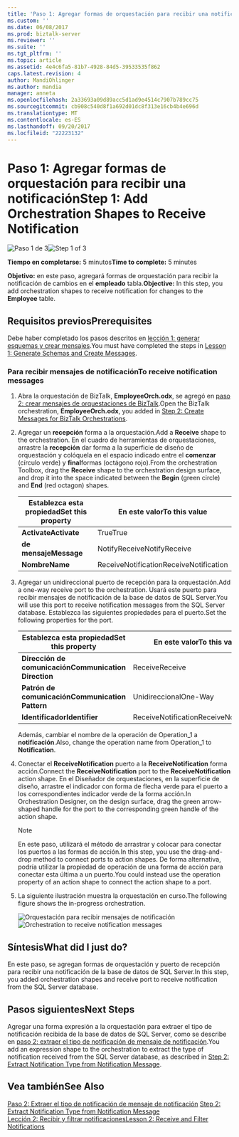 ```yaml
---
title: 'Paso 1: Agregar formas de orquestación para recibir una notificación | Documentos de Microsoft'
ms.custom: ''
ms.date: 06/08/2017
ms.prod: biztalk-server
ms.reviewer: ''
ms.suite: ''
ms.tgt_pltfrm: ''
ms.topic: article
ms.assetid: 4e4c6fa5-81b7-4928-84d5-39533535f862
caps.latest.revision: 4
author: MandiOhlinger
ms.author: mandia
manager: anneta
ms.openlocfilehash: 2a33693a09d89acc5d1ad9e4514c7907b789cc75
ms.sourcegitcommit: cb908c540d8f1a692d01dc8f313e16cb4b4e696d
ms.translationtype: MT
ms.contentlocale: es-ES
ms.lasthandoff: 09/20/2017
ms.locfileid: "22223132"
---
```

# <a name="step-1-add-orchestration-shapes-to-receive-notification"></a><span data-ttu-id="0fd6a-102">Paso 1: Agregar formas de orquestación para recibir una notificación</span><span class="sxs-lookup"><span data-stu-id="0fd6a-102">Step 1: Add Orchestration Shapes to Receive Notification</span></span>
<span data-ttu-id="0fd6a-103">![Paso 1 de 3](../../adapters-and-accelerators/adapter-oracle-database/media/step-1of3.gif "Step_1of3")</span><span class="sxs-lookup"><span data-stu-id="0fd6a-103">![Step 1 of 3](../../adapters-and-accelerators/adapter-oracle-database/media/step-1of3.gif "Step_1of3")</span></span>  
  
 <span data-ttu-id="0fd6a-104">**Tiempo en completarse:** 5 minutos</span><span class="sxs-lookup"><span data-stu-id="0fd6a-104">**Time to complete:** 5 minutes</span></span>  
  
 <span data-ttu-id="0fd6a-105">**Objetivo:** en este paso, agregará formas de orquestación para recibir la notificación de cambios en el **empleado** tabla.</span><span class="sxs-lookup"><span data-stu-id="0fd6a-105">**Objective:** In this step, you add orchestration shapes to receive notification for changes to the **Employee** table.</span></span>  
  
## <a name="prerequisites"></a><span data-ttu-id="0fd6a-106">Requisitos previos</span><span class="sxs-lookup"><span data-stu-id="0fd6a-106">Prerequisites</span></span>  
 <span data-ttu-id="0fd6a-107">Debe haber completado los pasos descritos en [lección 1: generar esquemas y crear mensajes](../../adapters-and-accelerators/adapter-sql/lesson-1-generate-schemas-and-create-messages.md).</span><span class="sxs-lookup"><span data-stu-id="0fd6a-107">You must have completed the steps in [Lesson 1: Generate Schemas and Create Messages](../../adapters-and-accelerators/adapter-sql/lesson-1-generate-schemas-and-create-messages.md).</span></span>  
  
### <a name="to-receive-notification-messages"></a><span data-ttu-id="0fd6a-108">Para recibir mensajes de notificación</span><span class="sxs-lookup"><span data-stu-id="0fd6a-108">To receive notification messages</span></span>  
  
1.  <span data-ttu-id="0fd6a-109">Abra la orquestación de BizTalk, **EmployeeOrch.odx**, se agregó en [paso 2: crear mensajes de orquestaciones de BizTalk](../../adapters-and-accelerators/adapter-sql/step-2-create-messages-for-biztalk-orchestrations.md).</span><span class="sxs-lookup"><span data-stu-id="0fd6a-109">Open the BizTalk orchestration, **EmployeeOrch.odx**, you added in [Step 2: Create Messages for BizTalk Orchestrations](../../adapters-and-accelerators/adapter-sql/step-2-create-messages-for-biztalk-orchestrations.md).</span></span>  
  
2.  <span data-ttu-id="0fd6a-110">Agregar un **recepción** forma a la orquestación.</span><span class="sxs-lookup"><span data-stu-id="0fd6a-110">Add a **Receive** shape to the orchestration.</span></span> <span data-ttu-id="0fd6a-111">En el cuadro de herramientas de orquestaciones, arrastre la **recepción** dar forma a la superficie de diseño de orquestación y colóquela en el espacio indicado entre el **comenzar** (círculo verde) y **final**formas (octágono rojo).</span><span class="sxs-lookup"><span data-stu-id="0fd6a-111">From the orchestration Toolbox, drag the **Receive** shape to the orchestration design surface, and drop it into the space indicated between the **Begin** (green circle) and **End** (red octagon) shapes.</span></span>  
  
    |<span data-ttu-id="0fd6a-112">Establezca esta propiedad</span><span class="sxs-lookup"><span data-stu-id="0fd6a-112">Set this property</span></span>|<span data-ttu-id="0fd6a-113">En este valor</span><span class="sxs-lookup"><span data-stu-id="0fd6a-113">To this value</span></span>|  
    |-----------------------|-------------------|  
    |<span data-ttu-id="0fd6a-114">**Activate**</span><span class="sxs-lookup"><span data-stu-id="0fd6a-114">**Activate**</span></span>|<span data-ttu-id="0fd6a-115">True</span><span class="sxs-lookup"><span data-stu-id="0fd6a-115">True</span></span>|  
    |<span data-ttu-id="0fd6a-116">**de mensaje**</span><span class="sxs-lookup"><span data-stu-id="0fd6a-116">**Message**</span></span>|<span data-ttu-id="0fd6a-117">NotifyReceive</span><span class="sxs-lookup"><span data-stu-id="0fd6a-117">NotifyReceive</span></span>|  
    |<span data-ttu-id="0fd6a-118">**Nombre**</span><span class="sxs-lookup"><span data-stu-id="0fd6a-118">**Name**</span></span>|<span data-ttu-id="0fd6a-119">ReceiveNotification</span><span class="sxs-lookup"><span data-stu-id="0fd6a-119">ReceiveNotification</span></span>|  
  
3.  <span data-ttu-id="0fd6a-120">Agregar un unidireccional puerto de recepción para la orquestación.</span><span class="sxs-lookup"><span data-stu-id="0fd6a-120">Add a one-way receive port to the orchestration.</span></span> <span data-ttu-id="0fd6a-121">Usará este puerto para recibir mensajes de notificación de la base de datos de SQL Server.</span><span class="sxs-lookup"><span data-stu-id="0fd6a-121">You will use this port to receive notification messages from the SQL Server database.</span></span> <span data-ttu-id="0fd6a-122">Establezca las siguientes propiedades para el puerto.</span><span class="sxs-lookup"><span data-stu-id="0fd6a-122">Set the following properties for the port.</span></span>  
  
    |<span data-ttu-id="0fd6a-123">Establezca esta propiedad</span><span class="sxs-lookup"><span data-stu-id="0fd6a-123">Set this property</span></span>|<span data-ttu-id="0fd6a-124">En este valor</span><span class="sxs-lookup"><span data-stu-id="0fd6a-124">To this value</span></span>|  
    |-----------------------|-------------------|  
    |<span data-ttu-id="0fd6a-125">**Dirección de comunicación**</span><span class="sxs-lookup"><span data-stu-id="0fd6a-125">**Communication Direction**</span></span>|<span data-ttu-id="0fd6a-126">Receive</span><span class="sxs-lookup"><span data-stu-id="0fd6a-126">Receive</span></span>|  
    |<span data-ttu-id="0fd6a-127">**Patrón de comunicación**</span><span class="sxs-lookup"><span data-stu-id="0fd6a-127">**Communication Pattern**</span></span>|<span data-ttu-id="0fd6a-128">Unidireccional</span><span class="sxs-lookup"><span data-stu-id="0fd6a-128">One-Way</span></span>|  
    |<span data-ttu-id="0fd6a-129">**Identificador**</span><span class="sxs-lookup"><span data-stu-id="0fd6a-129">**Identifier**</span></span>|<span data-ttu-id="0fd6a-130">ReceiveNotification</span><span class="sxs-lookup"><span data-stu-id="0fd6a-130">ReceiveNotification</span></span>|  
  
     <span data-ttu-id="0fd6a-131">Además, cambiar el nombre de la operación de Operation_1 a **notificación**.</span><span class="sxs-lookup"><span data-stu-id="0fd6a-131">Also, change the operation name from Operation_1 to **Notification**.</span></span>  
  
4.  <span data-ttu-id="0fd6a-132">Conectar el **ReceiveNotification** puerto a la **ReceiveNotification** forma acción.</span><span class="sxs-lookup"><span data-stu-id="0fd6a-132">Connect the **ReceiveNotification** port to the **ReceiveNotification** action shape.</span></span> <span data-ttu-id="0fd6a-133">En el Diseñador de orquestaciones, en la superficie de diseño, arrastre el indicador con forma de flecha verde para el puerto a los correspondientes indicador verde de la forma acción.</span><span class="sxs-lookup"><span data-stu-id="0fd6a-133">In Orchestration Designer, on the design surface, drag the green arrow-shaped handle for the port to the corresponding green handle of the action shape.</span></span>  
  
    > [!NOTE]
    >  <span data-ttu-id="0fd6a-134">En este paso, utilizará el método de arrastrar y colocar para conectar los puertos a las formas de acción.</span><span class="sxs-lookup"><span data-stu-id="0fd6a-134">In this step, you use the drag-and-drop method to connect ports to action shapes.</span></span> <span data-ttu-id="0fd6a-135">De forma alternativa, podría utilizar la propiedad de operación de una forma de acción para conectar esta última a un puerto.</span><span class="sxs-lookup"><span data-stu-id="0fd6a-135">You could instead use the operation property of an action shape to connect the action shape to a port.</span></span>  
  
5.  <span data-ttu-id="0fd6a-136">La siguiente ilustración muestra la orquestación en curso.</span><span class="sxs-lookup"><span data-stu-id="0fd6a-136">The following figure shows the in-progress orchestration.</span></span>  
  
     <span data-ttu-id="0fd6a-137">![Orquestación para recibir mensajes de notificación](../../adapters-and-accelerators/adapter-sql/media/sql-adap-tut-01-receive-notification-orch.gif "sql_adap_tut_01_receive_notification_orch")</span><span class="sxs-lookup"><span data-stu-id="0fd6a-137">![Orchestration to receive notification messages](../../adapters-and-accelerators/adapter-sql/media/sql-adap-tut-01-receive-notification-orch.gif "sql_adap_tut_01_receive_notification_orch")</span></span>  
  
## <a name="what-did-i-just-do"></a><span data-ttu-id="0fd6a-138">Síntesis</span><span class="sxs-lookup"><span data-stu-id="0fd6a-138">What did I just do?</span></span>  
 <span data-ttu-id="0fd6a-139">En este paso, se agregan formas de orquestación y puerto de recepción para recibir una notificación de la base de datos de SQL Server.</span><span class="sxs-lookup"><span data-stu-id="0fd6a-139">In this step, you added orchestration shapes and receive port to receive notification from the SQL Server database.</span></span>  
  
## <a name="next-steps"></a><span data-ttu-id="0fd6a-140">Pasos siguientes</span><span class="sxs-lookup"><span data-stu-id="0fd6a-140">Next Steps</span></span>  
 <span data-ttu-id="0fd6a-141">Agregar una forma expresión a la orquestación para extraer el tipo de notificación recibida de la base de datos de SQL Server, como se describe en [paso 2: extraer el tipo de notificación de mensaje de notificación](../../adapters-and-accelerators/adapter-sql/step-2-extract-notification-type-from-notification-message.md).</span><span class="sxs-lookup"><span data-stu-id="0fd6a-141">You add an expression shape to the orchestration to extract the type of notification received from the SQL Server database, as described in [Step 2: Extract Notification Type from Notification Message](../../adapters-and-accelerators/adapter-sql/step-2-extract-notification-type-from-notification-message.md).</span></span>  
  
## <a name="see-also"></a><span data-ttu-id="0fd6a-142">Vea también</span><span class="sxs-lookup"><span data-stu-id="0fd6a-142">See Also</span></span>  
 <span data-ttu-id="0fd6a-143">[Paso 2: Extraer el tipo de notificación de mensaje de notificación](../../adapters-and-accelerators/adapter-sql/step-2-extract-notification-type-from-notification-message.md) </span><span class="sxs-lookup"><span data-stu-id="0fd6a-143">[Step 2: Extract Notification Type from Notification Message](../../adapters-and-accelerators/adapter-sql/step-2-extract-notification-type-from-notification-message.md) </span></span>  
 [<span data-ttu-id="0fd6a-144">Lección 2: Recibir y filtrar notificaciones</span><span class="sxs-lookup"><span data-stu-id="0fd6a-144">Lesson 2: Receive and Filter Notifications</span></span>](../../adapters-and-accelerators/adapter-sql/lesson-2-receive-and-filter-notifications.md)